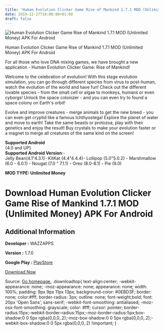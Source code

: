 ```yaml
---
title: 'Human Evolution Clicker Game Rise of Mankind 1.7.1 MOD (Unlimited Money) APK For Android'
date: 2019-12-27T18:00:00+01:00
draft: false
---
```


![Human Evolution Clicker Game Rise of Mankind 1.7.1 MOD (Unlimited Money) APK For Android](https://i1.wp.com/apkhome.net/wp-content/uploads/2019/12/Human-Evolution-Clicker-Game-Rise-of-Mankind.png "Human Evolution Clicker Game Rise of Mankind 1.7.1 MOD (Unlimited Money) APK For Android")

  

Human Evolution Clicker Game Rise of Mankind 1.7.1 MOD (Unlimited Money) APK For Android

For all those who love DNA mixing games, we have brought a new application - Human Evolution Clicker Game: Rise of Mankind!

Welcome to the celebration of evolution! With this stage evolution simulation, you can go through different species from virus to post-human, watch the evolution of the world and have fun! Check out the different lovable species - from the small cell or algae to monkeys, humans or even cyborgs! Unlock the space colonizer - and you can even try to found a space colony on Earth's orbit!

Evolve and improve creatures - merge animals to get the new breed - you can even get cryptid like a famous Ichthyostega! Explore the planet of water and move to earth! Take the same beasts or protozoa, play with their genetics and enjoy the result! Buy crystals to make your evolution faster or a magnet to merge all creatures of the same kind on the screen!

**Supported Android**  
{4.0 and UP}  
**Supported Android Version**:-  
Jelly Bean(4.1"4.3.1)- KitKat (4.4"4.4.4)- Lollipop (5.0"5.0.2) - Marshmallow (6.0 - 6.0.1) - Nougat (7.0 " 7.1.1) - Oreo (8.0-8.1) - Pie (9.0)

**MOD TYPE: Unlimited Money**

Download Human Evolution Clicker Game Rise of Mankind 1.7.1 MOD (Unlimited Money) APK For Android
=================================================================================================

Additional Information
----------------------

**Developer :** WAZZAPPS

**Version :** 1.7.0

**Google Play :** [PlayStore](https://play.google.com/store/apps/details?id=com.banana4apps.evolution)

  

[Download Now](https://store4app.co/post/human-evolution-clicker-game-rise-of-mankind-1-7-1-mod-unlimited-money-apk-for-android_1577456395)

  
Source: [Go homepage.](https://store4app.co/post/human-evolution-clicker-game-rise-of-mankind-1-7-1-mod-unlimited-money-apk-for-android_1577456395) .downloadtop{ text-align:center; -webkit-appearance: none; -moz-appearance: none; appearance: none; width: 100%; padding: 9px 9px 11px 13px; background-color: #0EBD3F; border: none; color:#fff; border-radius: 3px; outline: none; font-weight;bold; font: 20px 'Open Sans', sans-serif; -webkit-font-smoothing: antialiased; -moz-osx-font-smoothing: grayscale; color: #fff; cursor: pointer; border-radius:15px;-webkit-border-radius:15px;-moz-border-radius:5px;box-shadow:0 0 5px rgba(0,0,0,.2);-moz-box-shadow:0 0 5px rgba(0,0,0,.2);-webkit-box-shadow:0 0 5px rgba(0,0,0,.2) !important; }